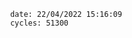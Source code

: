 

                date: 22/04/2022 15:16:09
                cycles: 51300

                         